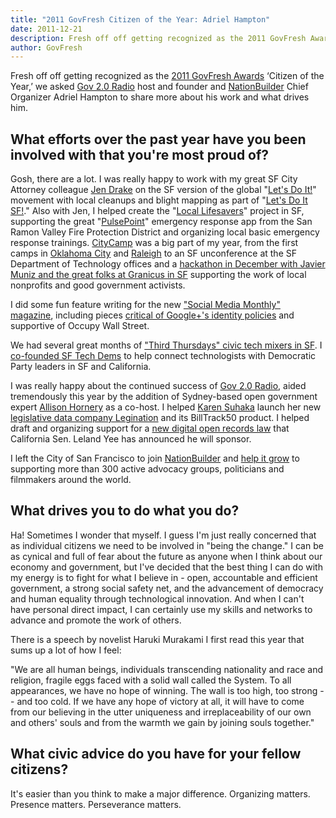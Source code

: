 ```yaml
---
title: "2011 GovFresh Citizen of the Year: Adriel Hampton"
date: 2011-12-21
description: Fresh off off getting recognized as the 2011 GovFresh Awards ‘Citizen of the Year,’ we asked Adriel Hampton to share more about his work and what drives him.
author: GovFresh
---
```




Fresh off off getting recognized as the <a href="http://govfresh.com/2011/12/2011-govfresh-awards-winners/">2011 GovFresh Awards</a> ‘Citizen of the Year,’ we asked <a href="http://gov20radio.com">Gov 2.0 Radio</a> host and founder and <a href="http://NationBuilder.com">NationBuilder</a> Chief Organizer Adriel Hampton to share more about his work and what drives him.

<h2>What efforts over the past year have you been involved with that you're most proud of?</h2>

Gosh, there are a lot. I was really happy to work with my great SF City Attorney colleague <a href="http://twitter.com/jendrakesf" target="_blank">Jen Drake</a> on the SF version of the global "<a href="http://www.letsdoitworld.org/" target="_blank">Let's Do It!</a>" movement with local cleanups and blight mapping as part of "<a href="http://letsdoitsf.org/" target="_blank">Let's Do It SF!</a>." Also with Jen, I helped create the "<a href="http://www.locallifesavers.org/" target="_blank">Local Lifesavers</a>" project in SF, supporting the great "<a href="http://pulsepoint.org/" target="_blank">PulsePoint</a>" emergency response app from the San Ramon Valley Fire Protection District and organizing local basic emergency response trainings. <a href="http://citycampsf.org/" target="_blank">CityCamp</a> was a big part of my year, from the first camps in <a href="http://gov20a.com/" target="_blank">Oklahoma City</a> and <a href="http://citycampral.org/" target="_blank">Raleigh</a> to an SF unconference at the SF Department of Technology offices and a <a href="http://www.wiredtoshare.com/citycampsf_hackathon_projects" target="_blank">hackathon in December with Javier Muniz and the great folks at Granicus in SF</a> supporting the work of local nonprofits and good government activists.

I did some fun feature writing for the new <a href="http://thesocialmediamonthly.com/" target="_blank">"Social Media Monthly" magazine</a>, including pieces <a href="http://www.wiredtoshare.com/identity" target="_blank">critical of Google+'s identity policies</a> and supportive of Occupy Wall Street.

We had several great months of <a href="http://www.flickr.com/photos/adrielhampton/sets/72157626291552606/" target="_blank">"Third Thursdays" civic tech mixers in SF</a>. I <a href="http://www.sftechdems.org/launch" target="_blank">co-founded SF Tech Dems</a> to help connect technologists with Democratic Party leaders in SF and California.

I was really happy about the continued success of <a href="http://gov20radio.com/" target="_blank">Gov 2.0 Radio</a>, aided tremendously this year by the addition of Sydney-based open government expert <a href="http://twitter.com/AllisonHornery" target="_blank">Allison Hornery</a> as a co-host. I helped <a href="http://twitter.com/smoodle" target="_blank">Karen Suhaka</a> launch her new <a href="http://legination.nationbuilder.com/" target="_blank">legislative data company Legination</a> and its BillTrack50 product. I helped draft and organizing support for a <a href="http://www.wiredtoshare.com/sen_yee_legislation_opengov" target="_blank">new digital open records law</a> that California Sen. Leland Yee has announced he will sponsor.

I left the City of San Francisco to join <a href="http://nationbuilder.com/" target="_blank">NationBuilder</a> and <a href="http://techcrunch.com/2011/11/21/with-traffic-surging-nationbuilder-opens-its-doors-to-larger-organizations/" target="_blank">help it grow</a> to supporting more than 300 active advocacy groups, politicians and filmmakers around the world.

<h2>What drives you to do what you do?</h2>

Ha! Sometimes I wonder that myself. I guess I'm just really concerned that as individual citizens we need to be involved in "being the change." I can be as cynical and full of fear about the future as anyone when I think about our economy and government, but I've decided that the best thing I can do with my energy is to fight for what I believe in - open, accountable and efficient government, a strong social safety net, and the advancement of democracy and human equality through technological innovation. And when I can't have personal direct impact, I can certainly use my skills and networks to advance and promote the work of others. 

There is a speech by novelist Haruki Murakami I first read this year that sums up a lot of how I feel: 

"We are all human beings, individuals transcending nationality and race and religion, fragile eggs faced with a solid wall called the System. To all appearances, we have no hope of winning. The wall is too high, too strong -- and too cold. If we have any hope of victory at all, it will have to come from our believing in the utter uniqueness and irreplaceability of our own and others' souls and from the warmth we gain by joining souls together."

<h2>What civic advice do you have for your fellow citizens?</h2>

It's easier than you think to make a major difference. Organizing matters. Presence matters. Perseverance matters.
